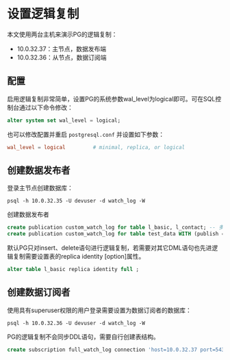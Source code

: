 # 设置逻辑复制

本文使用两台主机来演示PG的逻辑复制：

- 10.0.32.37：主节点，数据发布端
- 10.0.32.36：从节点，数据订阅端

## 配置

启用逻辑复制非常简单，设置PG的系统参数wal_level为logical即可。可在SQL控制台通过以下命令修改：
```sql
alter system set wal_level = logical;
```
也可以修改配置并重启
`postgresql.conf` 并设置如下参数：
```conf
wal_level = logical			# minimal, replica, or logical
```

## 创建数据发布者

登录主节点创建数据库：
```shell
psql -h 10.0.32.35 -U devuser -d watch_log -W
```
创建数据发布者
```sql
create publication custom_watch_log for table l_basic, l_contact; -- 多张表使用英文逗号分隔列出
create publication custom_watch_log for table test_data WITH (publish = 'update','insert');
```
默认PG只对insert、delete语句进行逻辑复制，若需要对其它DML语句也先进逻辑复制需要设置表的replica identity [option]属性。
```sql
alter table l_basic replica identity full ;
```

## 创建数据订阅者
使用具有superuser权限的用户登录需要设置为数据订阅者的数据库：
```shell
psql -h 10.0.32.36 -U devuser -d watch_log -W
```
PG的逻辑复制不会同步DDL语句，需要自行创建表结构。
```sql
create subscription full_watch_log connection 'host=10.0.32.37 port=5432 dbname=watch_log user=devuser password=dbuser.password' publication full_watch_log;
```

